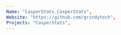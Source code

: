 ```yaml
--- 
Name: "CasperStats_CasperStats", 
Website: "https://github.com/grindytech", 
Projects: "CasperStats",
--- 
```

<!--lang:en--> 

<!--lang:es--] 

<!--lang:de--] 

<!--lang:fr--] 

<!--lang:pl--] 

<!--lang:uk--] 

[!--lang:*--> 